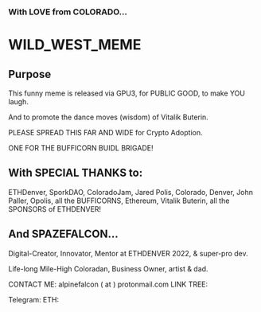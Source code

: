 ### With LOVE from COLORADO...

# WILD_WEST_MEME

## Purpose

This funny meme is released via GPU3, for PUBLIC GOOD, to make YOU laugh. 

And to promote the dance moves (wisdom) of Vitalik Buterin.

PLEASE SPREAD THIS FAR AND WIDE for Crypto Adoption.

ONE FOR THE BUFFICORN BUIDL BRIGADE!

## With SPECIAL THANKS to: 

ETHDenver, SporkDAO, ColoradoJam, Jared Polis, Colorado, Denver, John Paller, Opolis, all the BUFFICORNS, Ethereum, Vitalik Buterin, all the SPONSORS of ETHDENVER!

## And SPAZEFALCON... 

Digital-Creator, Innovator, Mentor at ETHDENVER 2022, & super-pro dev.

Life-long Mile-High Coloradan, Business Owner, artist & dad.

CONTACT ME: alpinefalcon ( at ) protonmail.com
LINK TREE:

Telegram:
ETH:


